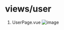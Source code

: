 # views/user

1. UserPage.vue
   ![image](https://user-images.githubusercontent.com/78536273/118101230-539ad880-b412-11eb-81f5-945bc1775d63.png)
